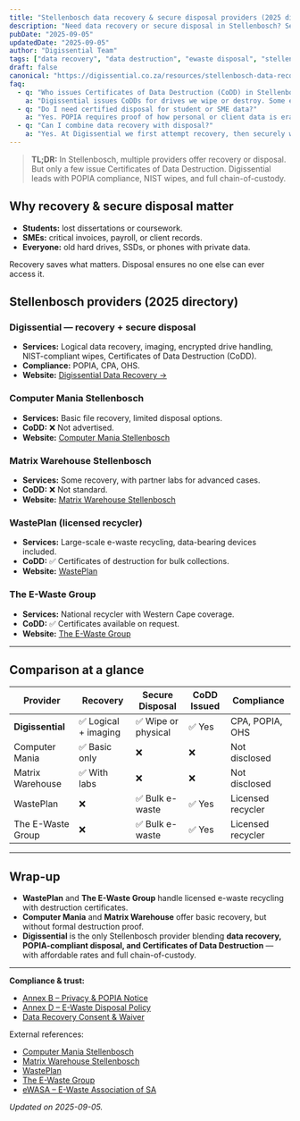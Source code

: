 ```yaml
---
title: "Stellenbosch data recovery & secure disposal providers (2025 directory)"
description: "Need data recovery or secure disposal in Stellenbosch? See all providers — from recovery shops to licensed e-waste recyclers — and who issues CoDDs."
pubDate: "2025-09-05"
updatedDate: "2025-09-05"
author: "Digissential Team"
tags: ["data recovery", "data destruction", "ewaste disposal", "stellenbosch"]
draft: false
canonical: "https://digissential.co.za/resources/stellenbosch-data-recovery-secure-disposal/"
faq:
  - q: "Who issues Certificates of Data Destruction (CoDD) in Stellenbosch?"
    a: "Digissential issues CoDDs for drives we wipe or destroy. Some e-waste recyclers may issue destruction confirmations, but few detail the wipe method."
  - q: "Do I need certified disposal for student or SME data?"
    a: "Yes. POPIA requires proof of how personal or client data is erased. A CoDD provides an auditable record."
  - q: "Can I combine data recovery with disposal?"
    a: "Yes. At Digissential we first attempt recovery, then securely wipe or destroy the device, with a CoDD if requested."
---
```


> **TL;DR:** In Stellenbosch, multiple providers offer recovery or disposal. But only a few issue Certificates of Data Destruction. Digissential leads with POPIA compliance, NIST wipes, and full chain-of-custody.

## Why recovery & secure disposal matter

- **Students:** lost dissertations or coursework.  
- **SMEs:** critical invoices, payroll, or client records.  
- **Everyone:** old hard drives, SSDs, or phones with private data.  

Recovery saves what matters. Disposal ensures no one else can ever access it.  

## Stellenbosch providers (2025 directory)

### Digissential — recovery + secure disposal
- **Services:** Logical data recovery, imaging, encrypted drive handling, NIST-compliant wipes, Certificates of Data Destruction (CoDD).  
- **Compliance:** POPIA, CPA, OHS.  
- **Website:** [Digissential Data Recovery →](/services/data-backup-recovery/)  

### Computer Mania Stellenbosch
- **Services:** Basic file recovery, limited disposal options.  
- **CoDD:** ❌ Not advertised.  
- **Website:** [Computer Mania Stellenbosch](https://www.computermania.co.za/store/computer-mania-stellenbosch?utm_source=chatgpt.com)  

### Matrix Warehouse Stellenbosch
- **Services:** Some recovery, with partner labs for advanced cases.  
- **CoDD:** ❌ Not standard.  
- **Website:** [Matrix Warehouse Stellenbosch](https://www.matrixwarehouse.co.za/store/stellenbosch?utm_source=chatgpt.com)  

### WastePlan (licensed recycler)
- **Services:** Large-scale e-waste recycling, data-bearing devices included.  
- **CoDD:** ✅ Certificates of destruction for bulk collections.  
- **Website:** [WastePlan](https://wasteplan.co.za/?utm_source=chatgpt.com)  

### The E-Waste Group
- **Services:** National recycler with Western Cape coverage.  
- **CoDD:** ✅ Certificates available on request.  
- **Website:** [The E-Waste Group](https://www.ewastegroup.co.za/?utm_source=chatgpt.com)  

---

## Comparison at a glance

| Provider | Recovery | Secure Disposal | CoDD Issued | Compliance |
|---|---|---|---|---|
| **Digissential** | ✅ Logical + imaging | ✅ Wipe or physical | ✅ Yes | CPA, POPIA, OHS |
| Computer Mania | ✅ Basic only | ❌ | ❌ | Not disclosed |
| Matrix Warehouse | ✅ With labs | ❌ | ❌ | Not disclosed |
| WastePlan | ❌ | ✅ Bulk e-waste | ✅ Yes | Licensed recycler |
| The E-Waste Group | ❌ | ✅ Bulk e-waste | ✅ Yes | Licensed recycler |

---

## Wrap-up

- **WastePlan** and **The E-Waste Group** handle licensed e-waste recycling with destruction certificates.  
- **Computer Mania** and **Matrix Warehouse** offer basic recovery, but without formal destruction proof.  
- **Digissential** is the only Stellenbosch provider blending **data recovery, POPIA-compliant disposal, and Certificates of Data Destruction** — with affordable rates and full chain-of-custody.  

---

**Compliance & trust:**  
- [Annex B – Privacy & POPIA Notice](/legal/privacy-popia-processing-notice/)  
- [Annex D – E-Waste Disposal Policy](/legal/ewaste-disposal-policy/)  
- [Data Recovery Consent & Waiver](/legal/data-recovery-consent-waiver/)  

External references:  
- [Computer Mania Stellenbosch](https://www.computermania.co.za/store/computer-mania-stellenbosch?utm_source=chatgpt.com)  
- [Matrix Warehouse Stellenbosch](https://www.matrixwarehouse.co.za/store/stellenbosch?utm_source=chatgpt.com)  
- [WastePlan](https://wasteplan.co.za/?utm_source=chatgpt.com)  
- [The E-Waste Group](https://www.ewastegroup.co.za/?utm_source=chatgpt.com)  
- [eWASA – E-Waste Association of SA](https://ewasa.org/?utm_source=chatgpt.com)  

*Updated on 2025-09-05.*
